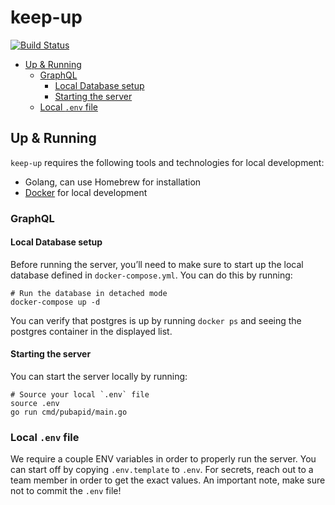 # keep-up

[![Build Status](https://travis-ci.org/abbeyhrt/keep-up.svg?branch=master)](https://travis-ci.org/abbeyhrt/keep-up)

<!-- To run doctoc, just do `npx doctoc README.md` in this directory! -->

<!-- START doctoc generated TOC please keep comment here to allow auto update -->
<!-- DON'T EDIT THIS SECTION, INSTEAD RE-RUN doctoc TO UPDATE -->


- [Up & Running](#up--running)
  - [GraphQL](#graphql)
    - [Local Database setup](#local-database-setup)
    - [Starting the server](#starting-the-server)
  - [Local `.env` file](#local-env-file)

<!-- END doctoc generated TOC please keep comment here to allow auto update -->

## Up & Running

`keep-up` requires the following tools and technologies for local development:

* Golang, can use Homebrew for installation
* [Docker](https://docs.docker.com/docker-for-mac/install/) for local development

### GraphQL

#### Local Database setup

Before running the server, you’ll need to make sure to start up the local database defined in `docker-compose.yml`. You can do this by running:

```
# Run the database in detached mode
docker-compose up -d
```

You can verify that postgres is up by running `docker ps` and seeing the postgres container in the displayed list.

#### Starting the server

You can start the server locally by running:

```
# Source your local `.env` file
source .env
go run cmd/pubapid/main.go
```

### Local `.env` file

We require a couple ENV variables in order to properly run the server. You can start off by copying `.env.template` to `.env`. For secrets, reach out to a team member in order to get the exact values. An important note, make sure not to commit the `.env` file!
